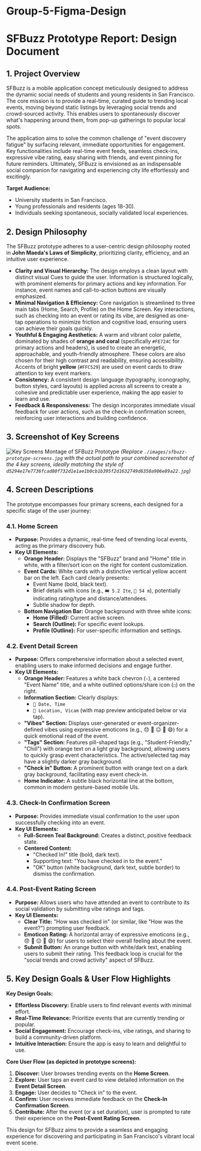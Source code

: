 # Group-5-Figma-Design
# SFBuzz Prototype Report: Design Document

## 1. Project Overview

SFBuzz is a mobile application concept meticulously designed to address the dynamic social needs of students and young residents in San Francisco. The core mission is to provide a real-time, curated guide to trending local events, moving beyond static listings by leveraging social trends and crowd-sourced activity. This enables users to spontaneously discover what's happening around them, from pop-up gatherings to popular local spots.

The application aims to solve the common challenge of "event discovery fatigue" by surfacing relevant, immediate opportunities for engagement. Key functionalities include real-time event feeds, seamless check-ins, expressive vibe rating, easy sharing with friends, and event pinning for future reminders. Ultimately, SFBuzz is envisioned as an indispensable social companion for navigating and experiencing city life effortlessly and excitingly.

**Target Audience:**
* University students in San Francisco.
* Young professionals and residents (ages 18-30).
* Individuals seeking spontaneous, socially validated local experiences.

## 2. Design Philosophy

The SFBuzz prototype adheres to a user-centric design philosophy rooted in **John Maeda's Laws of Simplicity**, prioritizing clarity, efficiency, and an intuitive user experience.

* **Clarity and Visual Hierarchy:** The design employs a clean layout with distinct visual Cues to guide the user. Information is structured logically, with prominent elements for primary actions and key information. For instance, event names and call-to-action buttons are visually emphasized.
* **Minimal Navigation & Efficiency:** Core navigation is streamlined to three main tabs (Home, Search, Profile) on the Home Screen. Key interactions, such as checking into an event or rating its vibe, are designed as one-tap operations to minimize friction and cognitive load, ensuring users can achieve their goals quickly.
* **Youthful & Engaging Aesthetics:** A warm and vibrant color palette, dominated by shades of **orange and coral** (specifically `#FE724C` for primary actions and headers), is used to create an energetic, approachable, and youth-friendly atmosphere. These colors are also chosen for their high contrast and readability, ensuring accessibility. Accents of bright **yellow** (`#FFC529`) are used on event cards to draw attention to key event markers.
* **Consistency:** A consistent design language (typography, iconography, button styles, card layouts) is applied across all screens to create a cohesive and predictable user experience, making the app easier to learn and use.
* **Feedback & Responsiveness:** The design incorporates immediate visual feedback for user actions, such as the check-in confirmation screen, reinforcing user interactions and building confidence.

## 3. Screenshot of Key Screens

![Key Screens Montage of SFBuzz Prototype](./images/sfbuzz-prototype-screens.jpg)
*(Replace `./images/sfbuzz-prototype-screens.jpg` with the actual path to your combined screenshot of the 4 key screens, ideally matching the style of `d5294e17e7736fcad80f732d1e1ae1b0cb1b395f2d1632749d6350a906e89a22.jpg`)*

## 4. Screen Descriptions

The prototype encompasses four primary screens, each designed for a specific stage of the user journey:

### 4.1. Home Screen
* **Purpose:** Provides a dynamic, real-time feed of trending local events, acting as the primary discovery hub.
* **Key UI Elements:**
    * **Orange Header:** Displays the "SFBuzz" brand and "Home" title in white, with a filter/sort icon on the right for content customization.
    * **Event Cards:** White cards with a distinctive vertical yellow accent bar on the left. Each card clearly presents:
        * Event Name (bold, black text).
        * Brief details with icons (e.g., `🎟️ 5.2 Ite`, `👥 54 m`), potentially indicating rating/type and distance/attendees.
        * Subtle shadow for depth.
    * **Bottom Navigation Bar:** Orange background with three white icons:
        * **Home (Filled):** Current active screen.
        * **Search (Outline):** For specific event lookups.
        * **Profile (Outline):** For user-specific information and settings.

### 4.2. Event Detail Screen
* **Purpose:** Offers comprehensive information about a selected event, enabling users to make informed decisions and engage further.
* **Key UI Elements:**
    * **Orange Header:** Features a white back chevron (`‹`), a centered "Event Name" title, and a white outlined options/share icon (`○`) on the right.
    * **Information Section:** Clearly displays:
        * `📅 Date, Time`
        * `📍 Location, Vicam` (with map preview anticipated below or via tap).
    * **"Vibes" Section:** Displays user-generated or event-organizer-defined vibes using expressive emoticons (e.g., 😞 🙁 😐 🙂 😄) for a quick emotional read of the event.
    * **"Tags" Section:** Features pill-shaped tags (e.g., "Student-Friendly," "Chill") with orange text on a light gray background, allowing users to quickly grasp event characteristics. The active/selected tag may have a slightly darker gray background.
    * **"Check in" Button:** A prominent button with orange text on a dark gray background, facilitating easy event check-in.
    * **Home Indicator:** A subtle black horizontal line at the bottom, common in modern gesture-based mobile UIs.

### 4.3. Check-In Confirmation Screen
* **Purpose:** Provides immediate visual confirmation to the user upon successfully checking into an event.
* **Key UI Elements:**
    * **Full-Screen Teal Background:** Creates a distinct, positive feedback state.
    * **Centered Content:**
        * "Checked In!" title (bold, dark text).
        * Supporting text: "You have checked in to the event."
        * "OK" button (white background, dark text, subtle border) to dismiss the confirmation.

### 4.4. Post-Event Rating Screen
* **Purpose:** Allows users who have attended an event to contribute to its social validation by submitting vibe ratings and tags.
* **Key UI Elements:**
    * **Clear Title:** "How was checked in" (or similar, like "How was the event?") prompting user feedback.
    * **Emoticon Rating:** A horizontal array of expressive emoticons (e.g., 😞 🙁 😐 🙂 😄) for users to select their overall feeling about the event.
    * **Submit Button:** An orange button with white/dark text, enabling users to submit their rating. This feedback loop is crucial for the "social trends and crowd activity" aspect of SFBuzz.

## 5. Key Design Goals & User Flow Highlights

**Key Design Goals:**
* **Effortless Discovery:** Enable users to find relevant events with minimal effort.
* **Real-Time Relevance:** Prioritize events that are currently trending or popular.
* **Social Engagement:** Encourage check-ins, vibe ratings, and sharing to build a community-driven platform.
* **Intuitive Interaction:** Ensure the app is easy to learn and delightful to use.

**Core User Flow (as depicted in prototype screens):**
1.  **Discover:** User browses trending events on the **Home Screen**.
2.  **Explore:** User taps an event card to view detailed information on the **Event Detail Screen**.
3.  **Engage:** User decides to "Check in" to the event.
4.  **Confirm:** User receives immediate feedback on the **Check-In Confirmation Screen**.
5.  **Contribute:** After the event (or a set duration), user is prompted to rate their experience on the **Post-Event Rating Screen**.

This design for SFBuzz aims to provide a seamless and engaging experience for discovering and participating in San Francisco's vibrant local event scene.
